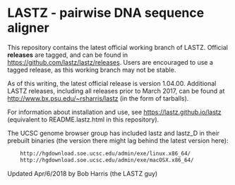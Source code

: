 LASTZ - pairwise DNA sequence aligner
=========

This repository contains the latest official working branch of LASTZ.
Official **releases** are tagged, and can be found in
https://github.com/lastz/lastz/releases.
Users are encouraged to use a tagged release, as this working branch may not
be stable.

As of this writing, the latest official release is version 1.04.00.
Additional LASTZ releases, including all releases prior to March 2017, can be
found at http://www.bx.psu.edu/~rsharris/lastz (in the form of tarballs).

For information about installation and use, see https://lastz.github.io/lastz
(equivalent to README.lastz.html in this repository).

The UCSC genome browser group has included lastz and lastz_D in their prebuilt
binaries (the version there might lag behind the latest version here):
```bash  
    http://hgdownload.soe.ucsc.edu/admin/exe/linux.x86_64/
    http://hgdownload.soe.ucsc.edu/admin/exe/macOSX.x86_64/
```

Updated Apr/6/2018 by Bob Harris (the LASTZ guy)

